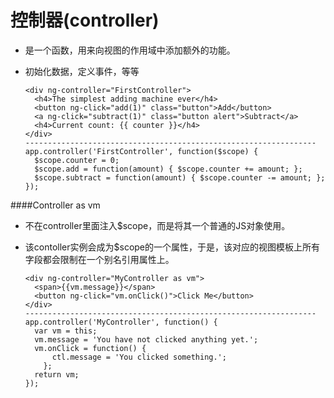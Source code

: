 # 控制器(controller)
* 是一个函数，用来向视图的作用域中添加额外的功能。
* 初始化数据，定义事件，等等

      <div ng-controller="FirstController">
        <h4>The simplest adding machine ever</h4>
        <button ng-click="add(1)" class="button">Add</button>
        <a ng-click="subtract(1)" class="button alert">Subtract</a>
        <h4>Current count: {{ counter }}</h4>
      </div>
      -----------------------------------------------------------------
      app.controller('FirstController', function($scope) {
        $scope.counter = 0;
        $scope.add = function(amount) { $scope.counter += amount; };
        $scope.subtract = function(amount) { $scope.counter -= amount; };
      });
      
####Controller as vm
* 不在controller里面注入$scope，而是将其一个普通的JS对象使用。
* 该contoller实例会成为$scope的一个属性，于是，该对应的视图模板上所有字段都会限制在一个别名引用属性上。

      <div ng-controller="MyController as vm">
        <span>{{vm.message}}</span>
        <button ng-click="vm.onClick()">Click Me</button>
      </div>
      -----------------------------------------------------------------
      app.controller('MyController', function() {
        var vm = this;
        vm.message = 'You have not clicked anything yet.';
        vm.onClick = function() {
            ctl.message = 'You clicked something.';
          };
        return vm;  
      });
